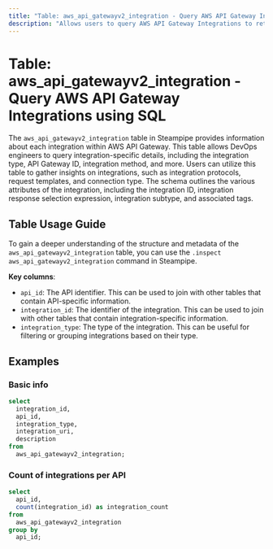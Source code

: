 ```yaml
---
title: "Table: aws_api_gatewayv2_integration - Query AWS API Gateway Integrations using SQL"
description: "Allows users to query AWS API Gateway Integrations to retrieve detailed information about each integration within the API Gateway."
---
```


# Table: aws_api_gatewayv2_integration - Query AWS API Gateway Integrations using SQL

The `aws_api_gatewayv2_integration` table in Steampipe provides information about each integration within AWS API Gateway. This table allows DevOps engineers to query integration-specific details, including the integration type, API Gateway ID, integration method, and more. Users can utilize this table to gather insights on integrations, such as integration protocols, request templates, and connection type. The schema outlines the various attributes of the integration, including the integration ID, integration response selection expression, integration subtype, and associated tags.

## Table Usage Guide

To gain a deeper understanding of the structure and metadata of the `aws_api_gatewayv2_integration` table, you can use the `.inspect aws_api_gatewayv2_integration` command in Steampipe.

**Key columns**:

- `api_id`: The API identifier. This can be used to join with other tables that contain API-specific information.
- `integration_id`: The identifier of the integration. This can be used to join with other tables that contain integration-specific information.
- `integration_type`: The type of the integration. This can be useful for filtering or grouping integrations based on their type.

## Examples

### Basic info

```sql
select
  integration_id,
  api_id,
  integration_type,
  integration_uri,
  description
from
  aws_api_gatewayv2_integration;
```

### Count of integrations per API

```sql
select 
  api_id,
  count(integration_id) as integration_count
from 
  aws_api_gatewayv2_integration
group by
  api_id;
```
